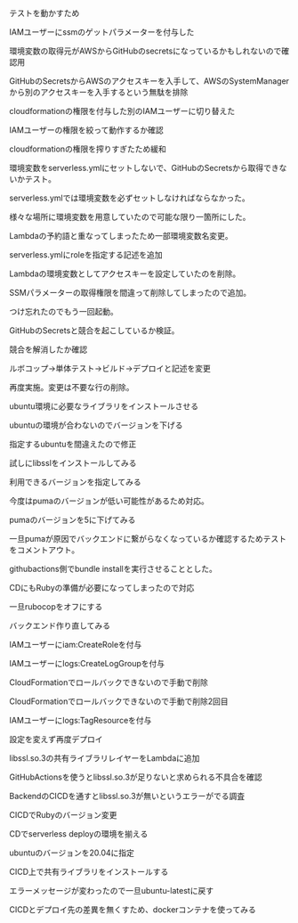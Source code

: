 テストを動かすため

IAMユーザーにssmのゲットパラメーターを付与した

環境変数の取得元がAWSからGitHubのsecretsになっているかもしれないので確認用

GitHubのSecretsからAWSのアクセスキーを入手して、AWSのSystemManagerから別のアクセスキーを入手するという無駄を排除

cloudformationの権限を付与した別のIAMユーザーに切り替えた

IAMユーザーの権限を絞って動作するか確認

cloudformationの権限を搾りすぎたため緩和

環境変数をserverless.ymlにセットしないで、GitHubのSecretsから取得できないかテスト。

serverless.ymlでは環境変数を必ずセットしなければならなかった。

様々な場所に環境変数を用意していたので可能な限り一箇所にした。

Lambdaの予約語と重なってしまったため一部環境変数名変更。

serverless.ymlにroleを指定する記述を追加

Lambdaの環境変数としてアクセスキーを設定していたのを削除。

SSMパラメーターの取得権限を間違って削除してしまったので追加。

つけ忘れたのでもう一回起動。

GitHubのSecretsと競合を起こしているか検証。

競合を解消したか確認

ルボコップ→単体テスト→ビルド→デプロイと記述を変更

再度実施。変更は不要な行の削除。

ubuntu環境に必要なライブラリをインストールさせる

ubuntuの環境が合わないのでバージョンを下げる

指定するubuntuを間違えたので修正

試しにlibsslをインストールしてみる

利用できるバージョンを指定してみる

今度はpumaのバージョンが低い可能性があるため対応。

pumaのバージョンを5に下げてみる

一旦pumaが原因でバックエンドに繋がらなくなっているか確認するためテストをコメントアウト。

githubactions側でbundle installを実行させることとした。

CDにもRubyの準備が必要になってしまったので対応

一旦rubocopをオフにする

バックエンド作り直してみる

IAMユーザーにiam:CreateRoleを付与

IAMユーザーにlogs:CreateLogGroupを付与

CloudFormationでロールバックできないので手動で削除

CloudFormationでロールバックできないので手動で削除2回目

IAMユーザーにlogs:TagResourceを付与

設定を変えず再度デプロイ

libssl.so.3の共有ライブラリレイヤーをLambdaに追加

GitHubActionsを使うとlibssl.so.3が足りないと求められる不具合を確認

BackendのCICDを通すとlibssl.so.3が無いというエラーがでる調査

CICDでRubyのバージョン変更

CDでserverless deployの環境を揃える

ubuntuのバージョンを20.04に指定

CICD上で共有ライブラリをインストールする

エラーメッセージが変わったので一旦ubuntu-latestに戻す

CICDとデプロイ先の差異を無くすため、dockerコンテナを使ってみる
